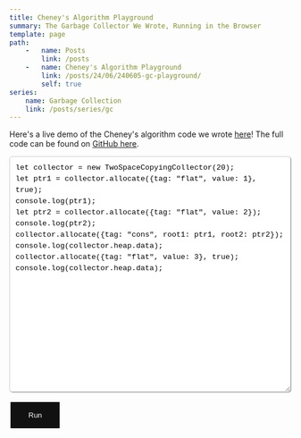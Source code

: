 ```yaml
---
title: Cheney's Algorithm Playground
summary: The Garbage Collector We Wrote, Running in the Browser
template: page
path:
    -   name: Posts
        link: /posts
    -   name: Cheney's Algorithm Playground
        link: /posts/24/06/240605-gc-playground/
        self: true
series:
    name: Garbage Collection
    link: /posts/series/gc
---
```


Here's a live demo of the Cheney's algorithm code we wrote [here](../../05/240527-semispace-gc-code/)!
The full code can be found on [GitHub here](https://github.com/ellifteria/cheneys-gc.js).

<script src="/scripts/cheneys-gc.js/GCLib.js"></script>
<script src="/scripts/cheneys-gc.js/cheneys-gc.js"></script>

<script src="/scripts/cheneys-gc.js/index.js"></script>

<textarea style="padding: 10px; max-width: 100%; line-height: 1.5; border-radius: 5px; border: 1px solid #ccc; box-shadow: 1px 1px 1px #999; font-family: Consolas, Menlo, Courier, monospace;" id="collectorCode" rows="20" cols="100">let collector = new TwoSpaceCopyingCollector(20);
let ptr1 = collector.allocate({tag: "flat", value: 1}, true);
console.log(ptr1);
let ptr2 = collector.allocate({tag: "flat", value: 2});
console.log(ptr2);
collector.allocate({tag: "cons", root1: ptr1, root2: ptr2});
console.log(collector.heap.data);
collector.allocate({tag: "flat", value: 3}, true);
console.log(collector.heap.data);</textarea>

<button type="button" style="background-color: #111; border: none; color: #f8f8f8; padding: 16px 32px; text-decoration: none; margin: 4px 2px; cursor: pointer;" onclick="runCollector()">Run</button>

<pre><code class="language-shell" id="loggerOutput"></code></pre>
